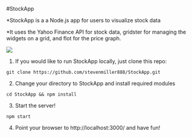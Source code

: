 #StockApp

*StockApp is a a Node.js app for users to visualize stock data

*It uses the Yahoo Finance API for stock data, gridster for managing the widgets on a grid, and flot for the price graph.

![](http://i.imgur.com/1slrTAY.png)

1) If you would like to run StockApp locally, just clone this repo:

```
git clone https://github.com/stevenmiller888/StockApp.git
```

2) Change your directory to StockApp and install required modules

```
cd StockApp && npm install
```

3) Start the server!

```
npm start
```

4) Point your browser to http://localhost:3000/ and have fun!
